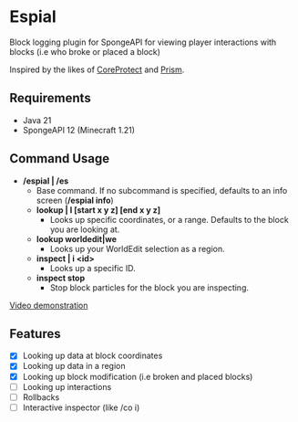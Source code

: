 # Espial
Block logging plugin for SpongeAPI for viewing player interactions with blocks (i.e who broke or placed a block)

Inspired by the likes of [CoreProtect](https://www.spigotmc.org/resources/coreprotect.8631/) and [Prism](https://github.com/Libter/SpongePrism).

## Requirements
* Java 21
* SpongeAPI 12 (Minecraft 1.21)

## Command Usage
* **/espial | /es**
  * Base command. If no subcommand is specified, defaults to an info screen (**/espial info**)
  * **lookup | l [start x y z] [end x y z]**
    * Looks up specific coordinates, or a range. Defaults to the block you are looking at.
  * **lookup worldedit|we**
    * Looks up your WorldEdit selection as a region.
  * **inspect | i \<id\>**
    * Looks up a specific ID.
  * **inspect stop**
    * Stop block particles for the block you are inspecting.

[Video demonstration](https://youtu.be/gn4QvT5-5Oc)

## Features
- [x] Looking up data at block coordinates
- [x] Looking up data in a region
- [x] Looking up block modification (i.e broken and placed blocks)
- [ ] Looking up interactions
- [ ] Rollbacks
- [ ] Interactive inspector (like /co i)
